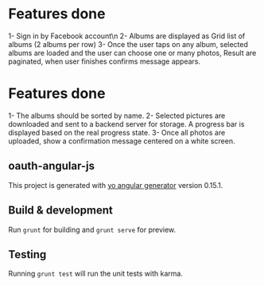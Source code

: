 # Features done
1- Sign in by Facebook account\n
2- Albums are displayed as Grid list of albums (2 albums per row)
3- Once the user taps on any album, selected albums are loaded and the user can choose one or many photos, Result are paginated, when user finishes confirms message appears.

# Features done
1- The albums should be sorted by name.
2- Selected pictures are downloaded and sent to a backend server for storage. A progress bar is displayed based on the real progress state.
3- Once all photos are uploaded, show a confirmation message centered on a white screen. 

## oauth-angular-js

This project is generated with [yo angular generator](https://github.com/yeoman/generator-angular)
version 0.15.1.

## Build & development

Run `grunt` for building and `grunt serve` for preview.

## Testing

Running `grunt test` will run the unit tests with karma.
